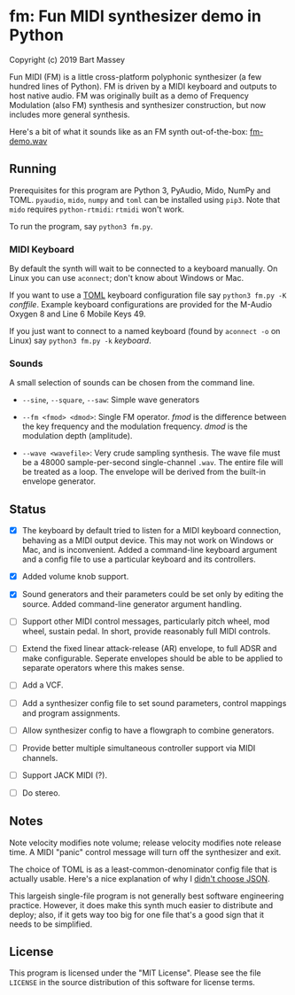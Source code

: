 # fm: Fun MIDI synthesizer demo in Python
Copyright (c) 2019 Bart Massey

Fun MIDI (FM) is a little cross-platform polyphonic
synthesizer (a few hundred lines of Python). FM is driven by
a MIDI keyboard and outputs to host native audio. FM was
originally built as a demo of Frequency Modulation (also FM)
synthesis and synthesizer construction, but now includes
more general synthesis.

Here's a bit of what it sounds like as an FM synth
out-of-the-box:
[fm-demo.wav](https://raw.githubusercontent.com/pdx-cs-sound/fm/master/fm-demo.wav)

## Running

Prerequisites for this program are Python 3, PyAudio, Mido,
NumPy and TOML. `pyaudio`, `mido`, `numpy` and `toml` can be
installed using `pip3`. Note that `mido` requires
`python-rtmidi`: `rtmidi` won't work.

To run the program, say `python3 fm.py`.

### MIDI Keyboard

By default the synth will wait to be connected to a keyboard
manually. On Linux you can use `aconnect`; don't know about
Windows or Mac.

If you want to use a
[TOML](https://en.wikipedia.org/wiki/TOML) keyboard
configuration file say `python3 fm.py -K` _conffile_.
Example keyboard configurations are provided for the M-Audio
Oxygen 8 and Line 6 Mobile Keys 49.

If you just want to connect to a named keyboard (found by
`aconnect -o` on Linux) say `python3 fm.py -k` _keyboard_.

### Sounds

A small selection of sounds can be chosen from the command line.

* `--sine`, `--square`, `--saw`: Simple wave generators

* `--fm <fmod> <dmod>`: Single FM operator. *fmod* is the
  difference between the key frequency and the modulation
  frequency. *dmod* is the modulation depth (amplitude).

* `--wave <wavefile>`: Very crude sampling synthesis. The
  wave file must be a 48000 sample-per-second single-channel
  `.wav`. The entire file will be treated as a loop. The
  envelope will be derived from the built-in envelope
  generator.

## Status

* [x] The keyboard by default tried to listen for a MIDI
  keyboard connection, behaving as a MIDI output
  device. This may not work on Windows or Mac, and is
  inconvenient. Added a command-line keyboard argument and a
  config file to use a particular keyboard and its
  controllers.

* [x] Added volume knob support.

* [x] Sound generators and their parameters could be set
  only by editing the source. Added command-line generator
  argument handling.

* [ ] Support other MIDI control messages, particularly
  pitch wheel, mod wheel, sustain pedal. In short, provide
  reasonably full MIDI controls.

* [ ] Extend the fixed linear attack-release (AR) envelope,
  to full ADSR and make configurable. Seperate envelopes
  should be able to be applied to separate operators where
  this makes sense.

* [ ] Add a VCF.

* [ ] Add a synthesizer config file to set sound parameters,
  control mappings and program assignments.

* [ ] Allow synthesizer config to have a flowgraph to
  combine generators.

* [ ] Provide better multiple simultaneous controller
  support via MIDI channels.

* [ ] Support JACK MIDI (?).

* [ ] Do stereo.

## Notes

Note velocity modifies note volume; release velocity
modifies note release time. A MIDI "panic" control message
will turn off the synthesizer and exit.

The choice of TOML is as a least-common-denominator config
file that is actually usable. Here's a nice explanation of
why I
[didn't choose JSON](https://www.lucidchart.com/techblog/2018/07/16/why-json-isnt-a-good-configuration-language/).

This largeish single-file program is not generally best
software engineering practice. However, it does make this
synth much easier to distribute and deploy; also, if it gets
way too big for one file that's a good sign that it needs to
be simplified.

## License

This program is licensed under the "MIT License".  Please
see the file `LICENSE` in the source distribution of this
software for license terms.
